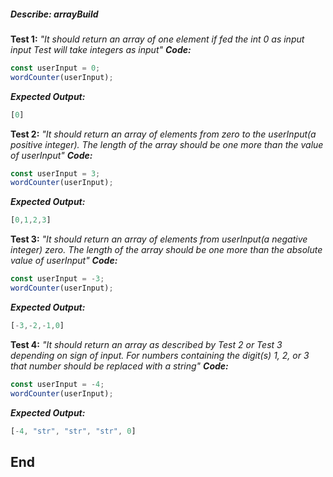 ##### Describe: arrayBuild
**Test 1:** 
*"It should return an array of one element if fed the int 0 as input input Test will take integers as input"*
***Code:***
```javascript
const userInput = 0;
wordCounter(userInput);
```
***Expected Output:***
```javascript
[0]
```

**Test 2:** 
*"It should return an array of elements from zero to the userInput(a positive integer). The length of the array should be one more than the value of userInput"*
***Code:***
```javascript
const userInput = 3;
wordCounter(userInput);
```
***Expected Output:***
```javascript
[0,1,2,3]
```

**Test 3:** 
*"It should return an array of elements from userInput(a negative integer) zero. The length of the array should be one more than the absolute value of userInput"*
***Code:***
```javascript
const userInput = -3;
wordCounter(userInput);
```
***Expected Output:***
```javascript
[-3,-2,-1,0]
```

**Test 4:** 
*"It should return an array as described by Test 2 or Test 3 depending on sign of input. For numbers containing the digit(s) 1, 2, or 3 that number should be replaced with a string"*
***Code:***
```javascript
const userInput = -4;
wordCounter(userInput);
```
***Expected Output:***
```javascript
[-4, "str", "str", "str", 0]
```
## End